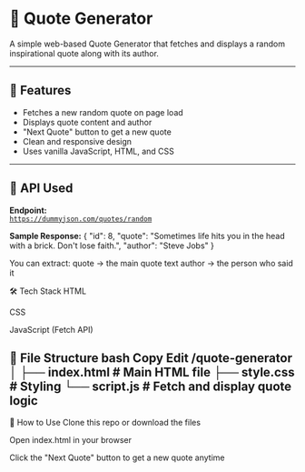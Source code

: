 # 🌟 Quote Generator

A simple web-based Quote Generator that fetches and displays a random inspirational quote along with its author.

---

## 🚀 Features

- Fetches a new random quote on page load
- Displays quote content and author
- "Next Quote" button to get a new quote
- Clean and responsive design
- Uses vanilla JavaScript, HTML, and CSS

---

## 🔗 API Used

**Endpoint:**  
[`https://dummyjson.com/quotes/random`](https://dummyjson.com/quotes/random)

**Sample Response:**
{
  "id": 8,
  "quote": "Sometimes life hits you in the head with a brick. Don't lose faith.",
  "author": "Steve Jobs"
}

You can extract:
quote → the main quote text
author → the person who said it

🛠️ Tech Stack
HTML

CSS

JavaScript (Fetch API)

📂 File Structure
bash
Copy
Edit
/quote-generator
│
├── index.html         # Main HTML file
├── style.css          # Styling
└── script.js          # Fetch and display quote logic
---
🧠 How to Use
Clone this repo or download the files

Open index.html in your browser

Click the "Next Quote" button to get a new quote anytime
